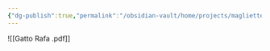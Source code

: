 ```yaml
---
{"dg-publish":true,"permalink":"/obsidian-vault/home/projects/magliette-amici/","noteIcon":""}
---
```


![[Gatto Rafa .pdf]]